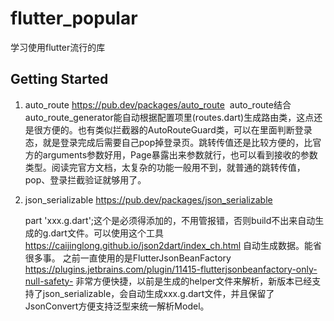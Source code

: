 # flutter_popular

学习使用flutter流行的库

## Getting Started

1. auto_route https://pub.dev/packages/auto_route
 auto_route结合auto_route_generator能自动根据配置项里(routes.dart)生成路由类，这点还是很方便的。也有类似拦截器的AutoRouteGuard类，可以在里面判断登录态，就是登录完成后需要自己pop掉登录页。跳转传值还是比较方便的，比官方的arguments参数好用，Page暴露出来参数就行，也可以看到接收的参数类型。阅读完官方文档，太复杂的功能一般用不到，就普通的跳转传值，pop、登录拦截验证就够用了。
2. json_serializable https://pub.dev/packages/json_serializable

      part 'xxx.g.dart';这个是必须得添加的，不用管报错，否则build不出来自动生成的g.dart文件。可以使用这个工具 https://caijinglong.github.io/json2dart/index_ch.html 自动生成数据。能省很多事。
    之前一直使用的是FlutterJsonBeanFactory​ https://plugins.jetbrains.com/plugin/11415-flutterjsonbeanfactory-only-null-safety- 非常方便快捷，以前是生成的helper文件来解析，新版本已经支持了json_serializable，会自动生成xxx.g.dart文件，并且保留了JsonConvert方便支持泛型来统一解析Model。